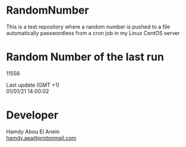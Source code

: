# RandomNumber    
This is a test repository where a random number is pushed to a file automatically passwordless from a cron job in my Linux CentOS server    
# Random Number of the last run   
11556
      
Last update (GMT +1)    
01/01/21 14:00:02
# Developer    
Hamdy Abou El Anein   
hamdy.aea@protonmail.com
